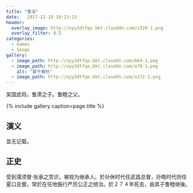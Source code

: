 ```yaml
---
title: "鲁淑"
date:   2017-12-10 10:13:13
header:
  overlay_image: http://oyy3dtfqo.bkt.clouddn.com/s320-1.png
  overlay_filter: 0.5
categories:
  - Games
  - Sango
gallery:
  - image_path: http://oyy3dtfqo.bkt.clouddn.com/664-1.png
  - image_path: http://oyy3dtfqo.bkt.clouddn.com/a70-1.png
    alt: "晏子春秋"
  - image_path: http://oyy3dtfqo.bkt.clouddn.com/a172-1.png
---
```


吴国武将。鲁肃之子。鲁睦之父。

{% include gallery caption=page.title %}

## 演义

並无记载。

## 正史

受到濡须督·张承之赏识，被视为继承人。於孙休时代任武昌总督，孙皓时代则任夏口总督。常於在任地施行严厉公正之统治。於２７４年死去，由其子鲁睦继後。
